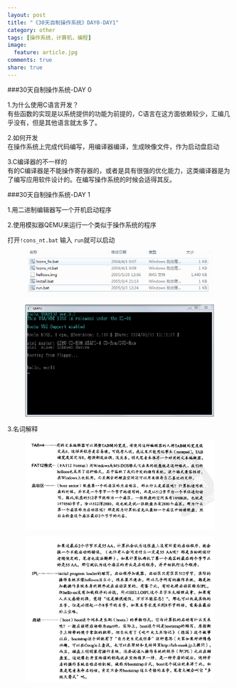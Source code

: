 ```yaml
---
layout: post
title: "《30天自制操作系统》DAY0-DAY1"
category: other
tags: [操作系统，计算机，编程]
image:
  feature: article.jpg
comments: true
share: true
---
```

###30天自制操作系统-DAY 0

1.为什么使用C语言开发？  
有些函数的实现是以系统提供的功能为前提的，C语言在这方面依赖较少，汇编几乎没有，但是其他语言就太多了。

2.如何开发  
在操作系统上完成代码编写，用编译器编译，生成映像文件，作为启动盘启动

3.C编译器的不一样的  
有的C编译器是不能操作寄存器的，或者是具有很强的优化能力，这类编译器是为了编写应用软件设计的。在编写操作系统的时候会适得其反。


###30天自制操作系统-DAY 1

1.用二进制编辑器写一个开机启动程序  

2.使用模拟器QEMU来运行一个类似于操作系统的程序  

打开`!cons_nt.bat` 输入 `run`就可以启动
<figure>
    <a href="/images/POST-30OS-1-1.jpg"> <!--herf是超链接-->
        <img src="/images/POST-30OS-1-1.jpg"><!--img标签必须有src属性=“图片位置”-->
    </a>
</figure>
<figure>
    <a href="/images/POST-30OS-1-2.jpg"> <!--herf是超链接-->
        <img src="/images/POST-30OS-1-2.jpg"><!--img标签必须有src属性=“图片位置”-->
    </a>
</figure>


3.名词解释

<figure>
    <a href="/images/POST-30OS-1-3.jpg"> <!--herf是超链接-->
        <img src="/images/POST-30OS-1-3.jpg"><!--img标签必须有src属性=“图片位置”-->
    </a>
</figure>
<figure>
    <a href="/images/POST-30OS-1-4.jpg"> <!--herf是超链接-->
        <img src="/images/POST-30OS-1-4.jpg"><!--img标签必须有src属性=“图片位置”-->
    </a>
</figure>




